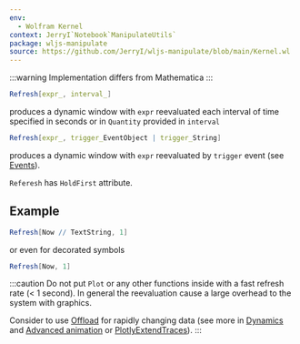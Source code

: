 ```yaml
---
env:
  - Wolfram Kernel
context: JerryI`Notebook`ManipulateUtils`
package: wljs-manipulate
source: https://github.com/JerryI/wljs-manipulate/blob/main/Kernel.wl
---
```

:::warning
Implementation differs from Mathematica
:::

```mathematica
Refresh[expr_, interval_]
```

produces a dynamic window with `expr` reevaluated each interval of time specified in seconds or in `Quantity` provided in `interval`

```mathematica
Refresh[expr_, trigger_EventObject | trigger_String]
```

produces a dynamic window with `expr` reevaluated by `trigger` event (see [Events](frontend/Reference/Misc/Events.md)).

`Referesh` has `HoldFirst` attribute.


## Example

```mathematica
Refresh[Now // TextString, 1]
```

or even for decorated symbols

```mathematica
Refresh[Now, 1]
```



:::caution
Do not put `Plot` or any other functions inside with a fast refresh rate (< 1 second). In general the reevaluation cause a large overhead to the system with graphics.

Consider to use [Offload](frontend/Reference/Interpreter/Offload.md) for rapidly changing data (see more in [Dynamics](frontend/Dynamics.md) and [Advanced animation](frontend/Advanced/Dynamics/Advanced%20animation.md) or [PlotlyExtendTraces](frontend/Reference/Plotly/PlotlyExtendTraces.md)).
:::